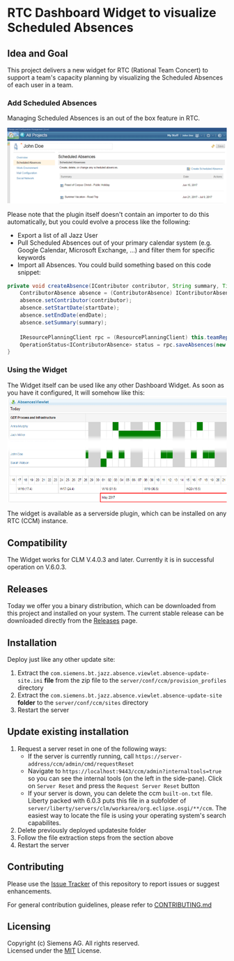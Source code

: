# RTC Dashboard Widget to visualize Scheduled Absences

## Idea and Goal
This project delivers a new widget for RTC (Rational Team Concert) to support a team's capacity planning by visualizing the Scheduled Absences of each user in a team. 

### Add Scheduled Absences
Managing Scheduled Absences is an out of the box feature in RTC.

![RTC supports importing Scheduled Absences](docs/images/scheduled-absences.png)

Please note that the plugin itself doesn't contain an importer to do this automatically, but you could evolve a process like the following:
- Export a list of all Jazz User
- Pull Scheduled Absences out of your primary calendar system (e.g. Google Calendar, Microsoft Exchange, ...) and filter them for specific keywords
- Import all Absences. You could build something based on this code snippet:
```java
private void createAbsence(IContributor contributor, String summary, Timestamp startDate, Timestamp endDate) throws TeamRepositoryException {
	ContributorAbsence absence = (ContributorAbsence) IContributorAbsence.ITEM_TYPE.createItem();
	absence.setContributor(contributor);
	absence.setStartDate(startDate);
	absence.setEndDate(endDate);
	absence.setSummary(summary);

	IResourcePlanningClient rpc = (ResourcePlanningClient) this.teamRepository.getClientLibrary(IResourcePlanningClient.class);
	OperationStatus<IContributorAbsence> status = rpc.saveAbsences(new IContributorAbsence[] { absence }, null);
}
```

### Using the Widget
The Widget itself can be used like any other Dashboard Widget. As soon as you have it configured, It will somehow like this:
![RTC Absence Widget Sample](docs/images/widget.png)

The widget is available as a serverside plugin, which can be installed on any RTC (CCM) instance.

## Compatibility
The Widget works for CLM V.4.0.3 and later. Currently it is in successful operation on V.6.0.3.

## Releases
Today we offer you a binary distribution, which can be downloaded from this project and installed on your system. The current stable release can be downloaded directly from the [Releases](https://github.com/jazz-community/rtc-absence-widget/releases) page.

## Installation
Deploy just like any other update site:

1. Extract the `com.siemens.bt.jazz.absence.viewlet.absence-update-site.ini` **file** from the zip file to the `server/conf/ccm/provision_profiles` directory
2. Extract the `com.siemens.bt.jazz.absence.viewlet.absence-update-site` **folder** to the `server/conf/ccm/sites` directory
3. Restart the server

## Update existing installation
1. Request a server reset in one of the following ways:
    * If the server is currently running, call `https://server-address/ccm/admin/cmd/requestReset`
    * Navigate to `https://localhost:9443/ccm/admin?internaltools=true` so you can see the internal tools (on the left in the side-pane). Click on `Server Reset` and press the `Request Server Reset` button
    * If your server is down, you can delete the ccm `built-on.txt` file. Liberty packed with 6.0.3 puts this file in a subfolder of `server/liberty/servers/clm/workarea/org.eclipse.osgi/**/ccm`. The easiest way to locate the file is using your operating system's search capabilites.
2. Delete previously deployed updatesite folder
3. Follow the file extraction steps from the section above
4. Restart the server

## Contributing
Please use the [Issue Tracker](https://github.com/jazz-community/rtc-absence-widget/issues) of this repository to report issues or suggest enhancements.

For general contribution guidelines, please refer to [CONTRIBUTING.md](https://github.com/jazz-community/rtc-absence-widget/blob/master/CONTRIBUTING.md)

## Licensing
Copyright (c) Siemens AG. All rights reserved.<br>
Licensed under the [MIT](LICENSE.md) License.

